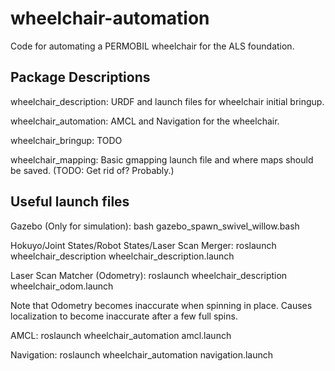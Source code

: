 wheelchair-automation
=====================

Code for automating a PERMOBIL wheelchair for the ALS foundation.

Package Descriptions
---------------------

wheelchair_description: URDF and launch files for wheelchair initial bringup.

wheelchair_automation: AMCL and Navigation for the wheelchair.

wheelchair_bringup: TODO

wheelchair_mapping: Basic gmapping launch file and where maps should be saved. (TODO: Get rid of? Probably.)

Useful launch files
---------------------

Gazebo (Only for simulation): bash gazebo_spawn_swivel_willow.bash 

Hokuyo/Joint States/Robot States/Laser Scan Merger: roslaunch wheelchair_description wheelchair_description.launch

Laser Scan Matcher (Odometry): roslaunch wheelchair_description wheelchair_odom.launch

Note that Odometry becomes inaccurate when spinning in place. Causes localization to become inaccurate after a few full spins.

AMCL: roslaunch wheelchair_automation amcl.launch

Navigation: roslaunch wheelchair_automation navigation.launch

